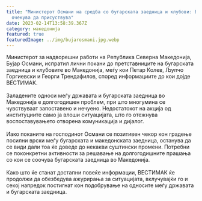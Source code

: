 ```yaml
---
title: "Министерот Османи на средба со бугарската заедница и клубови: Еве кој се
  очекува да присуствува"
date: 2023-02-14T13:58:39.367Z
category: македонија
featured: true
featuredImage: ../img/bujarosmani.jpg.webp
---
```


<!--StartFragment-->

Министерот за надворешни работи на Република Северна Македонија, Бујар Османи, испратил лични покани до претставниците на бугарската заедница и клубовите во Македонија, меѓу кои Петар Колев, Љупчо Горгиевски и Георги Трендафилов, според информациите до кои дојде ВЕСТИМАК. \
\
Заладените односи меѓу државата и бугарската заедница во Македонија е долгогодишен проблем, при што многумина се чувствуваат запоставено и нечуено. Недостатокот на акција од институциите само ја влоши ситуацијата, што го отежнува воспоставувањето отворена комуникација и дијалог. \
\
Иако поканите на господинот Османи се позитивен чекор кон градење посилни врски меѓу бугарската и македонската заедница, останува да се види дали тоа ќе доведе до некакви суштински промени. Потребни се поконкретни активности за решавање на долгогодишните прашања со кои се соочува бугарската заедница во Македонија. \
\
Како што ќе станат достапни повеќе информации, ВЕСТИМАК ќе продолжи да обезбедува ажурирања за ситуацијата, вклучувајќи го и секој напредок постигнат кон подобрување на односите меѓу државата и бугарската заедница.

<!--EndFragment-->
